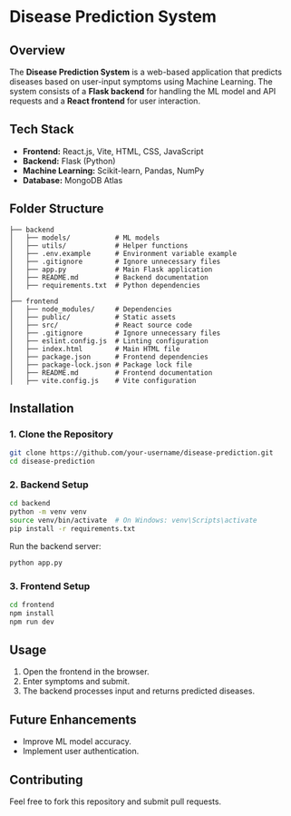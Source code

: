 # Disease Prediction System

## Overview
The **Disease Prediction System** is a web-based application that predicts diseases based on user-input symptoms using Machine Learning. The system consists of a **Flask backend** for handling the ML model and API requests and a **React frontend** for user interaction.

## Tech Stack
- **Frontend:** React.js, Vite, HTML, CSS, JavaScript
- **Backend:** Flask (Python)
- **Machine Learning:** Scikit-learn, Pandas, NumPy
- **Database:** MongoDB Atlas

## Folder Structure
```
├── backend
│   ├── models/           # ML models
│   ├── utils/            # Helper functions
│   ├── .env.example      # Environment variable example
│   ├── .gitignore        # Ignore unnecessary files
│   ├── app.py            # Main Flask application
│   ├── README.md         # Backend documentation
│   ├── requirements.txt  # Python dependencies
│
├── frontend
│   ├── node_modules/     # Dependencies
│   ├── public/           # Static assets
│   ├── src/              # React source code
│   ├── .gitignore        # Ignore unnecessary files
│   ├── eslint.config.js  # Linting configuration
│   ├── index.html        # Main HTML file
│   ├── package.json      # Frontend dependencies
│   ├── package-lock.json # Package lock file
│   ├── README.md         # Frontend documentation
│   ├── vite.config.js    # Vite configuration
```

## Installation
### **1. Clone the Repository**
```sh
git clone https://github.com/your-username/disease-prediction.git
cd disease-prediction
```

### **2. Backend Setup**
```sh
cd backend
python -m venv venv
source venv/bin/activate  # On Windows: venv\Scripts\activate
pip install -r requirements.txt
```
Run the backend server:
```sh
python app.py
```

### **3. Frontend Setup**
```sh
cd frontend
npm install
npm run dev
```

## Usage
1. Open the frontend in the browser.
2. Enter symptoms and submit.
3. The backend processes input and returns predicted diseases.

## Future Enhancements
- Improve ML model accuracy.
- Implement user authentication.

## Contributing
Feel free to fork this repository and submit pull requests.
